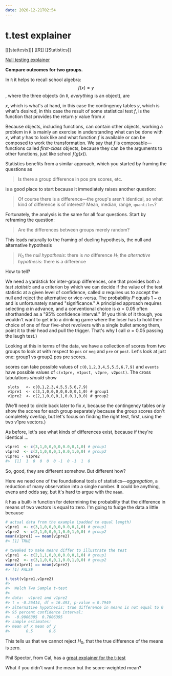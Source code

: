 ```yaml
---
date: 2020-12-21T02:54
---
```


# t.test explainer

[[[stattests]]]
[[R]]
[[Statistics]]

[Null testing explainer](https://ocw.mit.edu/courses/mathematics/18-05-introduction-to-probability-and-statistics-spring-2014/readings/MIT18_05S14_Reading18.pdf)

**Compare outcomes for two groups.**

In `R` it helps to recall school algebra: $$f(x) = y$$, where the three objects (in `R`, *everything* is an object), are

$x$, which is what's at hand, in this case the contingency tables
$y$, which is what's desired, in this case the result of some statistical test
$f$, is the function that provides the return $y$ value from $x$

Because objects, including functions, can contain other objects, working a problem in `R` is mainly an exercise in understanding what can be done with $x$, what $y$ has to look like and what function $f$ is available or can be composed to work the transformation. We say that $f$ is composable&mdash;functions called *first-class* objects, because they can be the arguments to other functions, just like school $f(g(x))$.

Statistics benefits from a similar approach, which you started by framing the questions as

> Is there a group difference in pos pre scores, etc.

is a good place to start because it immediately raises another question:

> Of course there is a difference&mdash;the group's aren't identical, so what kind of difference is of interest? Mean, median, range, `quantiles`?

Fortunately, the analysis is the same for all four questions. Start by reframing the question:

>  Are the differences between groups merely random?

This leads naturally to the framing of dueling hypothesis,  the null and alternative hypothesis 

> $H_0$ the *null hypothesis*: there is *no* difference
> $H_1$ the *alternative hypothesis*: there *is* a difference

How to tell?

We need a yardstick for inter-group differences, one that provides both a *test statistic* and a criterion by which we can decide if the value of the test statistic at a given level of confidence, called $\alpha$ requires us to accept the null and reject the alternative or vice-versa. The probability $P$ equals $1-\alpha$ and is unfortunately named "significance." A principled approach requires selecting $\alpha$ in advance, and a conventional choice is $\alpha = 0.05$ often shorthanded as a "95% confidence interval." (If you think of it though, you wouldn't want to get into a drinking game where the loser has to hold their choice of one of four five-shot revolvers with a single bullet among them, point it to their head and pull the trigger. That's why I call $\alpha = 0.05$ passing the laugh test.)

Looking at this in terms of the data, we have a collection of scores from two groups to look at with respect to `pos` or `neg` and `pre` or `post`. Let's look at just one: group1 vs group2 pos pre scores.

scores can take possible values of `c(0,1,2,3,4,5,5.5,6,7,9)` and `events` have possible values of `c(v1pre, v1post, v2pre, v2post)`.  The cross tabulations *should* show

```
 slots   <- c(0,1,2,3,4,5,5.5,6,7,9)
 v1pre1  <- c(3,1,0,0,0,0,0.0,0,1,0) # group1
 v1pre2  <- c(2,1,0,0,0,1,0.0,1,0,0) # group2
```
(We'll need to circle back later to fix $x$, because the contingency tables only show the scores for each group separately because the group scores don't completely overlap, but let's focus on finding the right test, first, using the two v1pre vectors.)

As before, let's see what kinds of differences exist, because if they're identical $\dots$

``` r
v1pre1  <- c(3,1,0,0,0,0,0.0,0,1,0) # group1
v1pre2  <- c(2,1,0,0,0,1,0.0,1,0,0) # group2
v1pre1 - v1pre2
#>  [1]  1  0  0  0  0 -1  0 -1  1  0
```

So, good, they are different somehow. But different how?

Here we need one of the foundational tools of statistics&mdash;*aggregation*, a reduction of  many observation into a single number. It could be anything, evens and odds say, but it's hard to argue with the `mean`.

`R` has a built-in function for determining the probability that the difference in means of two vectors is equal to zero. I'm going to fudge the data a little because 

``` r
# actual data from the example (padded to equal length)
v1pre1  <- c(3,1,0,0,0,0,0.0,0,1,0) # group1
v1pre2  <- c(2,1,0,0,0,1,0.0,1,0,0) # group2
mean(v1pre1) == mean(v1pre2)
#> [1] TRUE

# tweaked to make means differ to illustrate the test
v1pre1  <- c(2,1,1,0,0,0,0.0,0,1,0) # group1
v1pre2  <- c(3,1,0,0,0,1,0.0,1,0,0) # group2
mean(v1pre1) == mean(v1pre2)
#> [1] FALSE

t.test(v1pre1,v1pre2)
#> 
#>  Welch Two Sample t-test
#> 
#> data:  v1pre1 and v1pre2
#> t = -0.26414, df = 16.493, p-value = 0.7949
#> alternative hypothesis: true difference in means is not equal to 0
#> 95 percent confidence interval:
#>  -0.9006395  0.7006395
#> sample estimates:
#> mean of x mean of y 
#>       0.5       0.6
```

This tells us that we cannot reject $H_0$, that the true difference of  the means is zero.

Phil Spector, from Cal, has a [great explainer for the t-test](https://statistics.berkeley.edu/computing/r-t-tests)

What if you didn't want the mean but the score-weighted mean?